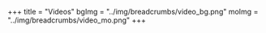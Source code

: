+++
title = "Videos"
bgImg = "../img/breadcrumbs/video_bg.png"
moImg = "../img/breadcrumbs/video_mo.png"
+++